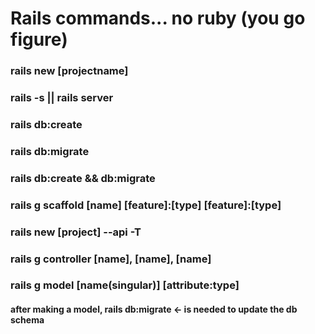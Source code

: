 # Rails commands... no ruby (you go figure)

<!-- create new project -->
### rails new [projectname]

<!-- run server -->
### rails -s  ||  rails server

<!-- create DB ... newer version of rails seems to do it automatically -->
### rails db:create

<!-- migrate the DB created -->
### rails db:migrate

<!-- do them in once -->
### rails db:create && db:migrate

<!-- scaffold -->
### rails g scaffold [name] [feature]:[type] [feature]:[type]


<!-- ralis build for api mode (no front view!)...awesome...-->
### rails new [project] --api -T  

<!-- controller generator -->
### rails g controller [name], [name], [name]

<!-- model generator -->
### rails g model [name(singular)] [attribute:type]
#### after making a model,   rails db:migrate  <- is needed to update the db schema